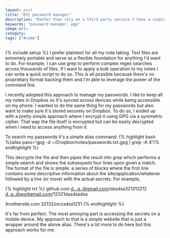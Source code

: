 ```yaml
---
layout: post
title: "DYI password manager"
description: "Rather than rely on a third party service I have a simple way of managing my passwords via encrypted text files."
keywords: "password manager, pgp"
image_url:
category:
tags: ["#code"]
---
```

{% include setup %}
I prefer plaintext for all my note taking. Text files are extremely portable and serve as a flexible foundation for anything I'd want to do. For example, I can use grep to perform complex regex searches across thousands of files. If I want to apply a bulk operation to my notes I can write a quick script to do so. This is all possible because there's no proprietary format backing them and I'm able to leverage the power of the command line.

I recently adopted this approach to manage my passwords. I like to keep all my notes in Dropbox so it's synced across devices while being accessible on my phone. I wanted to do the same thing for my passwords but also want to make sure it's stored securely on Dropbox. To do so, I ended up with a pretty simple approach where I encrypt it using GPG via a symmetric cipher. That way the file itself is encrypted but can be easily decrypted when I need to access anything from it.

To search my passwords it's a simple alias command:
{% highlight bash %}alias pass='gpg -d ~/Dropbox/notes/passwords.txt.gpg | grep -A 4'{% endhighlight %}

This decrypts the file and then pipes the result into grep which performs a simple search and shows the subsequent four lines upon given a match. The format of the file is simple: a series of blocks where the first line contains some descriptive information about the site/application/whatever followed by a line (or more) with the actual secrets. For example,

{% highlight txt %}
github.com
d...g..@gmail.com/dasdsa321313212
d..g..@workemail.com/12321dasdsadsa

Anothersite.com
	32132zxczxdsa1231
{% endhighlight %}

It's far from perfect. The most annoying part is accessing the secrets on a mobile device. My approach to that is a simple website that is just a wrapper around the above alias. There's a lot more to do here but this approach works for me.
